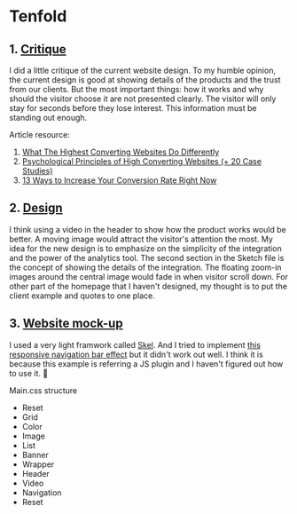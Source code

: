 # Tenfold

## 1. [Critique](../critique.pdf)
I did a little critique of the current website design. To my humble opinion, the current design is good at showing details of the products and the trust from our clients. But the most important things: how it works and why should the visitor choose it are not presented clearly. The visitor will only stay for seconds before they lose interest. This information must be standing out enough.

  Article resource:
  1. [What The Highest Converting Websites Do Differently](https://blog.kissmetrics.com/what-converting-websites-do/)
  2. [Psychological Principles of High Converting Websites (+ 20 Case Studies)](https://blog.kissmetrics.com/psychological-principles-converting-website/)
  3. [13 Ways to Increase Your Conversion Rate Right Now](https://conversionxl.com/ways-to-increase-your-conversion-rate-right-now/)

## 2. [Design](tenfold/Tenfold.sketch)
I think using a video in the header to show how the product works would be better. A moving image would attract the visitor's attention the most. My idea for the new design is to emphasize on the simplicity of the integration and the power of the analytics tool. The second section in the Sketch file is the concept of showing the details of the integration. The floating zoom-in images around the central image would fade in when visitor scroll down. For other part of the homepage that I haven't designed, my thought is to put the client example and quotes to one place. 

## 3. [Website mock-up](tenfold/index.html)
I used a very light framwork called [Skel](https://github.com/ajlkn/skel). And I tried to implement [this responsive navigation bar effect](http://codepen.io/rugor/pen/wayJQY) but it didn't work out well. I think it is because this example is referring a JS plugin and I haven't figured out how to use it. 🤷

  Main.css structure 
  * Reset 
  * Grid 
  * Color 
  * Image 
  * List 
  * Banner 
  * Wrapper 
  * Header 
  * Video 
  * Navigation 
  * Reset

